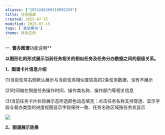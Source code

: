 ```yaml
---
aliases: ["1974246269318992258"]
title: 任务图谱
created: 2025-07-15
modified: 2025-07-15
tags: ['基础模块']
theme: 政务应用
---
```


一. **督办图谱**功能说明**

**以图形化的形式展示当前任务相关的相似任务及任务分办数据之间的层级关系。**

**1、图谱卡片信息介绍**

(1)当前任务右侧默认展示与当前任务相似度较高的2条任务数据，没有不展示

(2)时间轴左侧是任务操作时间、操作类名称、操作部门等相关信息

(3)当前任务卡片栏目展示态所选颜色动态填充：点击任务名称支持穿透、显示字段与督办类型的进度视图显示字段保持一致、任务名称区域按任务状显示

![](https://myhelpdoc.oss-cn-heyuan.aliyuncs.com/mdimages/ff2806a81e09eedb6a85f12146ade8b2.jpg)

**2、图谱展示效果**

